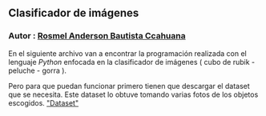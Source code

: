 ## Clasificador de imágenes 


### Autor : [Rosmel Anderson Bautista Ccahuana](https://www.linkedin.com/in/rosmel-anderson-bautista-ccahuana-516b6170/)

En el siguiente archivo van a encontrar la programación realizada con el lenguaje *Python*  enfocada en la clasificador de imágenes ( cubo de rubik - peluche - gorra ).

Pero para que puedan funcionar primero tienen que descargar el dataset que se necesita.
Este dataset lo obtuve  tomando varias fotos de los objetos escogidos.
["Dataset"](https://drive.google.com/drive/folders/192lwzMGcjmR1MXP2C-KVhKP03lOGag5K?usp=share_link)


